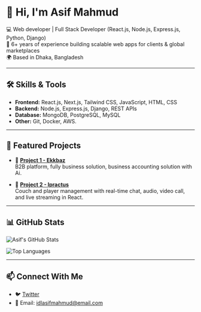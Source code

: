 # 👋 Hi, I'm Asif Mahmud

💻 Web developer | Full Stack Developer (React.js, Node.js, Express.js, Python, Django)  
🚀 6+ years of experience building scalable web apps for clients & global marketplaces  
🌍 Based in Dhaka, Bangladesh

---

## 🛠️ Skills & Tools

-  **Frontend:** React.js, Next.js, Tailwind CSS, JavaScript, HTML, CSS
-  **Backend:** Node.js, Express.js, Django, REST APIs
-  **Database:** MongoDB, PostgreSQL, MySQL
-  **Other:** Git, Docker, AWS.

---

## 📂 Featured Projects

-  🔹 [**Project 1 - Ekkbaz**](https://ekkbaz.com/)  
    B2B platform, fully business solution, business accounting solution with Ai.

-  🔹 [**Project 2 - Ipractus**](https://ipractus.com/)  
    Couch and player management with real-time chat, audio, video call, and live streaming in React.

---

## 📊 GitHub Stats

![Asif's GitHub Stats](https://github-readme-stats.vercel.app/api?username=AsifMahmudPallab&show_icons=true&theme=tokyonight)

![Top Languages](https://github-readme-stats.vercel.app/api/top-langs/?username=AsifMahmudPallab&layout=compact&theme=tokyonight)

---

## 📫 Connect With Me

-  🐦 [Twitter](https://twitter.com/asifmahmudlp)
-  📧 Email: idlasifmahmud@email.com
